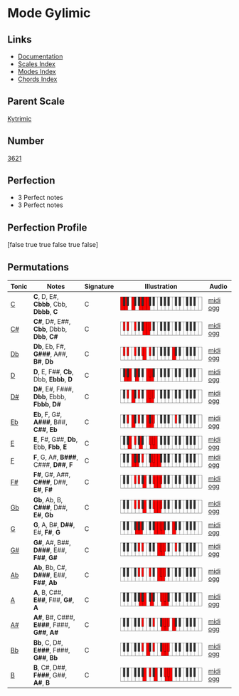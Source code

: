 # Mode Gylimic

## Links

- [Documentation](index.md)
- [Scales Index](Scales.md)
- [Modes Index](Modes.md)
- [Chords Index](Chords.md)

## Parent Scale

[Kytrimic](ScaleKytrimic.md)

## Number

[3621](https://ianring.com/musictheory/scales/3621)

## Perfection

- 3 Perfect notes
- 3 Perfect notes

## Perfection Profile

[false true true false true false]

## Permutations

| Tonic | Notes | Signature | Illustration | Audio |
|-------|-------|-----------|--------------|-------|
| [C](ModeCNaturalGylimic.md) | **C**, D, E#, **Cbbb**, Cbb, **Dbbb**, **C** | C | ![CNaturalGylimic](ModeCNaturalGylimic.png) | [midi](ModeCNaturalGylimic.mid) [ogg](ModeCNaturalGylimic.ogg) |
| [C#](ModeCSharpGylimic.md) | **C#**, D#, E##, **Cbb**, Dbbb, **Dbb**, **C#** | C | ![CSharpGylimic](ModeCSharpGylimic.png) | [midi](ModeCSharpGylimic.mid) [ogg](ModeCSharpGylimic.ogg) |
| [Db](ModeDFlatGylimic.md) | **Db**, Eb, F#, **G###**, A##, **B#**, **Db** | C | ![DFlatGylimic](ModeDFlatGylimic.png) | [midi](ModeDFlatGylimic.mid) [ogg](ModeDFlatGylimic.ogg) |
| [D](ModeDNaturalGylimic.md) | **D**, E, F##, **Cb**, Dbb, **Ebbb**, **D** | C | ![DNaturalGylimic](ModeDNaturalGylimic.png) | [midi](ModeDNaturalGylimic.mid) [ogg](ModeDNaturalGylimic.ogg) |
| [D#](ModeDSharpGylimic.md) | **D#**, E#, F###, **Dbb**, Ebbb, **Fbbb**, **D#** | C | ![DSharpGylimic](ModeDSharpGylimic.png) | [midi](ModeDSharpGylimic.mid) [ogg](ModeDSharpGylimic.ogg) |
| [Eb](ModeEFlatGylimic.md) | **Eb**, F, G#, **A###**, B##, **C##**, **Eb** | C | ![EFlatGylimic](ModeEFlatGylimic.png) | [midi](ModeEFlatGylimic.mid) [ogg](ModeEFlatGylimic.ogg) |
| [E](ModeENaturalGylimic.md) | **E**, F#, G##, **Db**, Ebb, **Fbb**, **E** | C | ![ENaturalGylimic](ModeENaturalGylimic.png) | [midi](ModeENaturalGylimic.mid) [ogg](ModeENaturalGylimic.ogg) |
| [F](ModeFNaturalGylimic.md) | **F**, G, A#, **B###**, C###, **D##**, **F** | C | ![FNaturalGylimic](ModeFNaturalGylimic.png) | [midi](ModeFNaturalGylimic.mid) [ogg](ModeFNaturalGylimic.ogg) |
| [F#](ModeFSharpGylimic.md) | **F#**, G#, A##, **C###**, D##, **E#**, **F#** | C | ![FSharpGylimic](ModeFSharpGylimic.png) | [midi](ModeFSharpGylimic.mid) [ogg](ModeFSharpGylimic.ogg) |
| [Gb](ModeGFlatGylimic.md) | **Gb**, Ab, B, **C###**, D##, **E#**, **Gb** | C | ![GFlatGylimic](ModeGFlatGylimic.png) | [midi](ModeGFlatGylimic.mid) [ogg](ModeGFlatGylimic.ogg) |
| [G](ModeGNaturalGylimic.md) | **G**, A, B#, **D##**, E#, **F#**, **G** | C | ![GNaturalGylimic](ModeGNaturalGylimic.png) | [midi](ModeGNaturalGylimic.mid) [ogg](ModeGNaturalGylimic.ogg) |
| [G#](ModeGSharpGylimic.md) | **G#**, A#, B##, **D###**, E##, **F##**, **G#** | C | ![GSharpGylimic](ModeGSharpGylimic.png) | [midi](ModeGSharpGylimic.mid) [ogg](ModeGSharpGylimic.ogg) |
| [Ab](ModeAFlatGylimic.md) | **Ab**, Bb, C#, **D###**, E##, **F##**, **Ab** | C | ![AFlatGylimic](ModeAFlatGylimic.png) | [midi](ModeAFlatGylimic.mid) [ogg](ModeAFlatGylimic.ogg) |
| [A](ModeANaturalGylimic.md) | **A**, B, C##, **E##**, F##, **G#**, **A** | C | ![ANaturalGylimic](ModeANaturalGylimic.png) | [midi](ModeANaturalGylimic.mid) [ogg](ModeANaturalGylimic.ogg) |
| [A#](ModeASharpGylimic.md) | **A#**, B#, C###, **E###**, F###, **G##**, **A#** | C | ![ASharpGylimic](ModeASharpGylimic.png) | [midi](ModeASharpGylimic.mid) [ogg](ModeASharpGylimic.ogg) |
| [Bb](ModeBFlatGylimic.md) | **Bb**, C, D#, **E###**, F###, **G##**, **Bb** | C | ![BFlatGylimic](ModeBFlatGylimic.png) | [midi](ModeBFlatGylimic.mid) [ogg](ModeBFlatGylimic.ogg) |
| [B](ModeBNaturalGylimic.md) | **B**, C#, D##, **F###**, G##, **A#**, **B** | C | ![BNaturalGylimic](ModeBNaturalGylimic.png) | [midi](ModeBNaturalGylimic.mid) [ogg](ModeBNaturalGylimic.ogg) |
